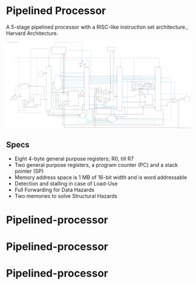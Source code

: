 # Pipelined Processor

A 5-stage pipelined processor with a RISC-like instruction set architecture., Harvard Architecture.

<p align="center">
  <a href="" rel="noopener">
 <img src="./processor.svg" alt="About"></a>
</p>

## Specs

- Eight 4-byte general purpose registers; R0, till R7
- Two general purpose registers, a program counter (PC) and a stack pointer (SP)
- Memory address space is 1 MB of 16-bit width and is word addressable
- Detection and stalling in case of Load-Use
- Full Forwarding for Data Hazards
- Two memories to solve Structural Hazards
# Pipelined-processor
# Pipelined-processor
# Pipelined-processor
